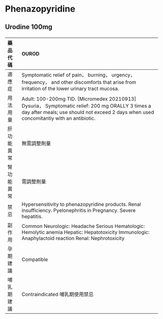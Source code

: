 # Phenazopyridine

## Urodine 100mg

##### 

| 藥品代碼   | OUROD                                                                                                                                                                                       |
|:-----------|:--------------------------------------------------------------------------------------------------------------------------------------------------------------------------------------------|
| 適應症     | Symptomatic relief of pain， burning， urgency， frequency， and other discomforts that arise from irritation of the lower urinary tract mucosa.                                            |
| 用法用量   | Adult: 100-200mg TID. [Micromedex 20210913] Dysuria， Symptomatic relief: 200 mg ORALLY 3 times a day after meals; use should not exceed 2 days when used concomitantly with an antibiotic. |
| 肝功能異常 | 無需調整劑量                                                                                                                                                                                |
| 腎功能異常 | 需調整劑量                                                                                                                                                                                  |
| 禁忌       | Hypersensitivity to phenazopyridine products. Renal insufficiency. Pyelonephritis in Pregnancy. Severe hepatitis.                                                                           |
| 副作用     | Common Neurologic: Headache Serious Hematologic: Hemolytic anemia Hepatic: Hepatotoxicity Immunologic: Anaphylactoid reaction Renal: Nephrotoxicity                                         |
| 孕期建議   | Compatible                                                                                                                                                                                  |
| 哺乳期建議 | Contraindicated 哺乳期使用禁忌                                                                                                                                                              |


